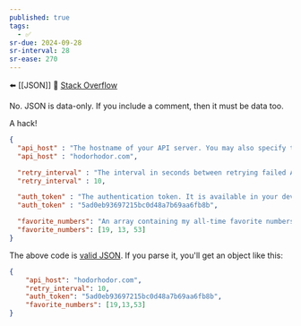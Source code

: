 ```yaml
---
published: true
tags:
  - ✅
sr-due: 2024-09-28
sr-interval: 28
sr-ease: 270
---
```


⬅️ [[JSON]]
🔗 [Stack Overflow](https://stackoverflow.com/questions/244777/can-comments-be-used-in-json)

No. JSON is data-only. If you include a comment, then it must be data too.

A hack!

```json
{
  "api_host" : "The hostname of your API server. You may also specify the port.",
  "api_host" : "hodorhodor.com",

  "retry_interval" : "The interval in seconds between retrying failed API calls",
  "retry_interval" : 10,

  "auth_token" : "The authentication token. It is available in your developer dashboard under 'Settings'",
  "auth_token" : "5ad0eb93697215bc0d48a7b69aa6fb8b",

  "favorite_numbers": "An array containing my all-time favorite numbers",
  "favorite_numbers": [19, 13, 53]
}
```

The above code is [valid JSON](http://jsonlint.com/). If you parse it, you'll get an object like this:

```json
{
    "api_host": "hodorhodor.com",
    "retry_interval": 10,
    "auth_token": "5ad0eb93697215bc0d48a7b69aa6fb8b",
    "favorite_numbers": [19,13,53]
}
```